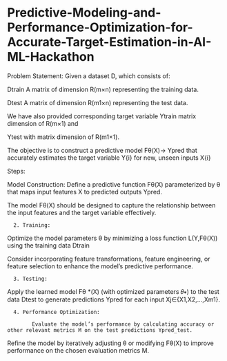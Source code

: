 # Predictive-Modeling-and-Performance-Optimization-for-Accurate-Target-Estimation-in-AI-ML-Hackathon

Problem Statement:
Given a dataset D, which consists of:

Dtrain A matrix of dimension R(m×n) representing the training data.

Dtest A matrix of dimension R(m1×n) representing the test data.

We have also provided corresponding target variable Ytrain matrix dimension of R(m×1) and 

Ytest   with matrix dimension of R(m1×1).

The objective is to construct a predictive model Fθ(X)→ Ypred that accurately estimates the target variable Y{i} for new, unseen inputs X{i}

Steps:

Model Construction:
Define a predictive function Fθ(X) parameterized by θ that maps input features X to predicted outputs Ypred.

The model Fθ(X) should be designed to capture the relationship between the input features and the target variable effectively.

      2. Training:

Optimize the model parameters θ by minimizing a loss function L(Y,Fθ(X)) using the training data Dtrain

 

Consider incorporating feature transformations, feature engineering, or feature selection to enhance the model’s predictive performance.

      3. Testing:          

Apply the learned model Fθ *(X) (with optimized parameters 𝜃∗) to the test data Dtest to generate predictions Ypred for each input Xj∈{X1,X2,…,Xm1}.

      4. Performance Optimization:

            Evaluate the model’s performance by calculating accuracy or other relevant metrics M on the test predictions Ypred_test.

Refine the model by iteratively adjusting θ or modifying  Fθ(X) to improve performance on the chosen evaluation metrics M.
